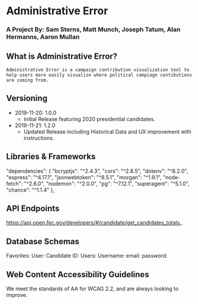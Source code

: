 # Administrative Error
### A Project By: **Sam Sterns, Matt Munch, Joseph Tatum, Alan Hermanns, Aaron Mullan**

## What is Administrative Error?
    Administrative Error is a campaign contribution visualization tool to help users more easily visualize where political campiagn contibutions are coming from.

## Versioning
 - 2019-11-20: 1.0.0
     - Initial Release featuring 2020 presidential candidates.
 - 2019-11-21: 1.2.0
     - Updated Release including Historical Data and UX improvement with instructions.

## Libraries & Frameworks
"dependencies": {
    "bcryptjs": "^2.4.3",
    "cors": "^2.8.5",
    "dotenv": "^8.2.0",
    "express": "^4.17.1",
    "jsonwebtoken": "^8.5.1",
    "morgan": "^1.9.1",
    "node-fetch": "^2.6.0",
    "nodemon": "^2.0.0",
    "pg": "^7.12.1",
    "superagent": "^5.1.0",
    "chance": "^1.1.4"
  },

## API Endpoints
https://api.open.fec.gov/developers/#/candidate/get_candidates_totals_

## Database Schemas
Favorites:
    User:
    Candidate ID:
Users:
    Username:
    email:
    password:

## Web Content Accessibility Guidelines 
We meet the standards of AA for WCAG 2.2, and are always looking to improve. 
